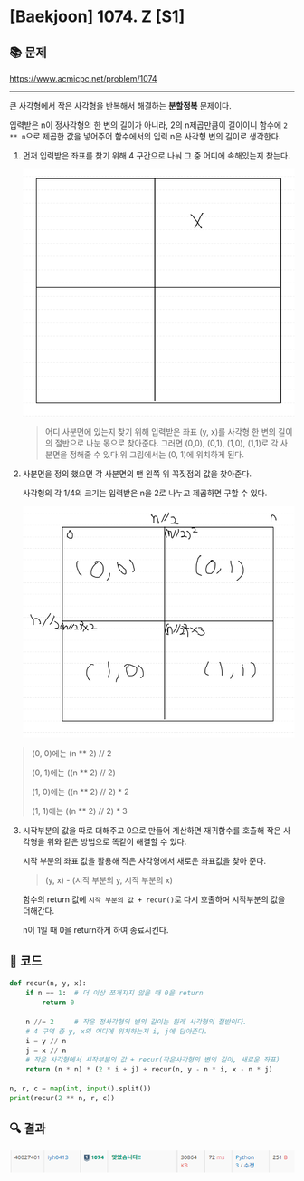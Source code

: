 # [Baekjoon] 1074. Z [S1]

## 📚 문제

https://www.acmicpc.net/problem/1074

---

큰 사각형에서 작은 사각형을 반복해서 해결하는 **분할정복** 문제이다.

입력받은 n이 정사각형의 한 변의 길이가 아니라, 2의 n제곱만큼이 길이이니 함수에 `2 ** n`으로 제곱한 값을 넣어주어 함수에서의 입력 n은 사각형 변의 길이로 생각한다.

1. 먼저 입력받은 좌표를 찾기 위해 4 구간으로 나눠 그 중 어디에 속해있는지 찾는다.

   ![image-20220306200251681](README.assets/image-20220306200251681.png)

   > 어디 사분면에 있는지 찾기 위해 입력받은 좌표 (y, x)를 사각형 한 변의 길이의 절반으로 나눈 몫으로 찾아준다. 그러면 (0,0), (0,1), (1,0), (1,1)로 각 사분면을 정해줄 수 있다.위 그림에서는 (0, 1)에 위치하게 된다.

2. 사분면을 정의 했으면 각 사분면의 맨 왼쪽 위 꼭짓점의 값을 찾아준다.

   사각형의 각 1/4의 크기는 입력받은 n을 2로 나누고 제곱하면 구할 수 있다. 

   ![image-20220306201759158](README.assets/image-20220306201759158.png)

> (0, 0)에는 (n ** 2) // 2
>
> (0, 1)에는 ((n ** 2) // 2)
>
> (1, 0)에는 ((n ** 2) // 2) * 2
>
> (1, 1)에는 ((n ** 2) // 2) * 3

3. 시작부분의 값을 따로 더해주고 0으로 만들어 계산하면 재귀함수를 호출해 작은 사각형을 위와 같은 방법으로 똑같이 해결할 수 있다.

   시작 부분의 좌표 값을 활용해 작은 사각형에서 새로운 좌표값을 찾아 준다.

   > (y, x) - (시작 부분의 y, 시작 부분의 x)

   함수의 return 값에 `시작 부분의 값 + recur()`로 다시 호출하며 시작부분의 값을 더해간다.

   n이 1일 때 0을 return하게 하여 종료시킨다.

## 📒 코드

```python
def recur(n, y, x):
    if n == 1:  # 더 이상 쪼개지지 않을 때 0을 return
        return 0
    
    n //= 2     # 작은 정사각형의 변의 길이는 원래 사각형의 절반이다.
    # 4 구역 중 y, x의 어디에 위치하는지 i, j에 담아준다.
    i = y // n  
    j = x // n
    # 작은 사각형에서 시작부분의 값 + recur(작은사각형의 변의 길이, 새로운 좌표)
    return (n * n) * (2 * i + j) + recur(n, y - n * i, x - n * j)

n, r, c = map(int, input().split())
print(recur(2 ** n, r, c))
```

## 🔍 결과

![image-20220306202737644](README.assets/image-20220306202737644.png)